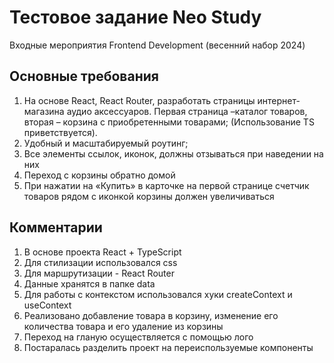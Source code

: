 # Тестовое задание Neo Study

Входные мероприятия Frontend Development (весенний набор 2024)

## Основные требования

1) На основе React, React Router, разработать страницы интернет-магазина 
аудио аксессуаров. Первая страница –каталог товаров, вторая – корзина с приобретенными 
товарами; (Использование TS приветствуется).
2) Удобный и масштабируемый роутинг;
3) Все элементы ссылок, иконок, должны отзываться при наведении на них
4) Переход с корзины обратно домой
5) При нажатии на «Купить» в карточке на первой странице счетчик товаров рядом с 
иконкой корзины должен увеличиваться

## Комментарии
1) В основе проекта React + TypeScript
2) Для стилизации использовался css
3) Для маршрутизации - React Router
4) Данные хранятся в папке data
5) Для работы с контекстом использовался хуки createContext и useContext
6) Реализовано добавление товара в корзину, изменение его количества товара и его удаление из корзины
7) Переход на гланую осуществляется с помощью лого
8) Постаралась разделить проект на переиспользуемые компоненты
